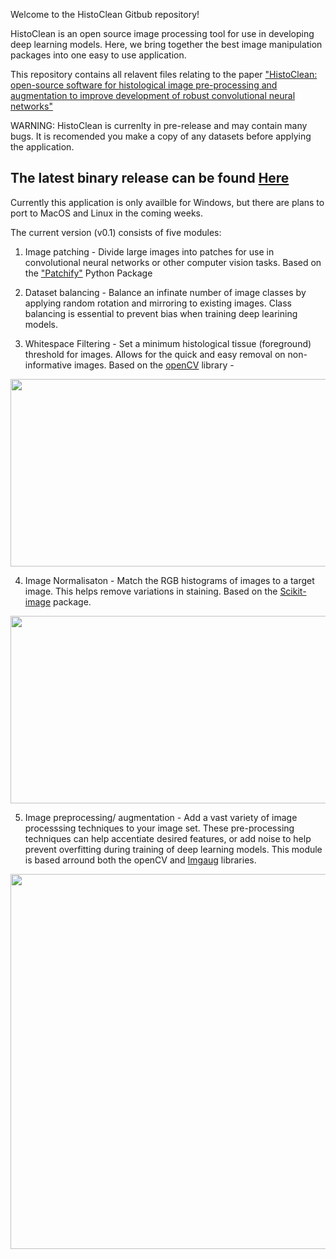 Welcome to the HistoClean Gitbub repository!

HistoClean is an open source image processing tool for use in developing deep learning models. Here, we bring together the best image manipulation packages into one easy to use application.

This repository contains all relavent files relating to the paper ["HistoClean: open-source software for histological image pre-processing and augmentation to improve development of robust convolutional neural networks"](https://www.biorxiv.org/content/10.1101/2021.06.07.447339v2)

WARNING: HistoClean is currenlty in pre-release and may contain many bugs.  It is recomended you make a copy of any datasets before applying the application.

## The latest binary release can be found [Here](https://github.com/HistoCleanQUB/HistoClean/releases)

Currently this application is only availble for Windows, but there are plans to port to MacOS and Linux in the coming weeks.

The current version (v0.1) consists of five modules:

1) Image patching - Divide large images into patches for use in convolutional neural networks or other computer vision tasks.  Based on the ["Patchify"](https://pypi.org/project/patchify/) Python Package

2) Dataset balancing - Balance an infinate number of image classes by applying random rotation and mirroring to existing images. Class balancing is essential to prevent bias when training deep learining models.

3) Whitespace Filtering - Set a minimum histological tissue (foreground) threshold for images. Allows for the quick and easy removal on non-informative images. Based on the [openCV](https://docs.opencv.org/master/d7/d4d/tutorial_py_thresholding.html) library - 

<p align="center">
  <img width="600" height="300" src="https://user-images.githubusercontent.com/83717897/117258469-ea7cf900-ae44-11eb-9624-220353e30280.JPG">
</p>



4) Image Normalisaton - Match the RGB histograms of images to a target image. This helps remove variations in staining.  Based on the [Scikit-image](https://scikit-image.org/docs/dev/auto_examples/color_exposure/plot_histogram_matching.html) package.

<p align="center">
  <img width="600" height="300" src="https://user-images.githubusercontent.com/83717897/117258492-f10b7080-ae44-11eb-8e20-0fd1ab40b0d0.JPG">
</p>

5) Image preprocessing/ augmentation - Add a vast variety of image processsing techniques to your image set. These pre-processing techniques can help accentiate desired features, or add noise to help prevent overfitting during training of deep learning models. This module is based arround both the openCV and [Imgaug](https://github.com/aleju/imgaug) libraries.

<p align="center">
  <img width="600" height="600" src="https://user-images.githubusercontent.com/83717897/117258506-f5378e00-ae44-11eb-9dbf-d76b5453f83b.jpg">
</p>






